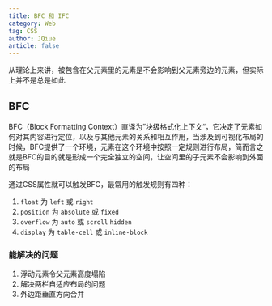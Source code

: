```yaml
---
title: BFC 和 IFC
category: Web
tag: CSS
author: JQiue
article: false
---
```


从理论上来讲，被包含在父元素里的元素是不会影响到父元素旁边的元素，但实际上并不是总是如此

## BFC

BFC（Block Formatting Context）直译为”块级格式化上下文“，它决定了元素如何对其内容进行定位，以及与其他元素的关系和相互作用，当涉及到可视化布局的时候，BFC提供了一个环境，元素在这个环境中按照一定规则进行布局，简而言之就是BFC的目的就是形成一个完全独立的空间，让空间里的子元素不会影响到外面的布局

通过CSS属性就可以触发BFC，最常用的触发规则有四种：

1. `float` 为 `left` 或 `right`
2. `position` 为 `absolute` 或 `fixed`
3. `overflow` 为 `auto` 或 `scroll` `hidden`
4. `display` 为 `table-cell` 或 `inline-block`

### 能解决的问题

1. 浮动元素令父元素高度塌陷
2. 解决两栏自适应布局的问题
3. 外边距垂直方向合并

